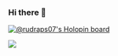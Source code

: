 ### Hi there 👋

<!--
**Rudraps07/Rudraps07** is a ✨ _special_ ✨ repository because its `README.md` (this file) appears on your GitHub profile.





Here are some ideas to get you started:

- 🔭 I’m currently working on ...
- 🌱 I’m currently learning ...
- 👯 I’m looking to collaborate on ...
- 🤔 I’m looking for help with ...
- 💬 Ask me about ...
- 📫 How to reach me: ...
- 😄 Pronouns: ...
- ⚡ Fun fact: ...
-->
[![@rudraps07's Holopin board](https://holopin.me/rudraps07)](https://holopin.io/@rudraps07)

<img
  align="center"
  src="https://github-readme-stats.vercel.app/api/?username=Ryder-07&theme=dracula"
/>
